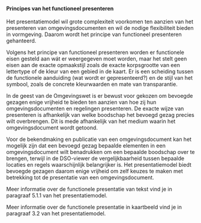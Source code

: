 ﻿#### Principes van het functioneel presenteren

Het presentatiemodel wil grote complexiteit voorkomen ten aanzien van het
presenteren van omgevingsdocumenten en wil de nodige flexibiliteit bieden in
vormgeving. Daarom wordt het principe van functioneel presenteren gehanteerd.

Volgens het principe van functioneel presenteren worden er functionele eisen
gesteld aan wát er weergegeven moet worden, maar het stelt geen eisen aan de
exacte opmaakstijl zoals de exacte korpsgrootte van een lettertype of de kleur
van een gebied in de kaart. Er is een scheiding tussen de functionele aanduiding
(wat wordt er gepresenteerd?) en de stijl van het symbool, zoals de concrete
kleurwaarden en mate van transparantie.

In de geest van de Omgevingswet is er bewust voor gekozen om bevoegde gezagen
enige vrijheid te bieden ten aanzien van hoe zij hun omgevingsdocumenten en
regelingen presenteren. De exacte wijze van presenteren is afhankelijk van welke
boodschap het bevoegd gezag precies wilt overbrengen. Dit is mede afhankelijk
van het medium waarin het omgevingsdocument wordt getoond.

Voor de bekendmaking en publicatie van een omgevingsdocument kan het mogelijk
zijn dat een bevoegd gezag bepaalde elementen in een omgevingsdocument wilt
benadrukken om een bepaalde boodschap over te brengen, terwijl in de DSO-viewer
de vergelijkbaarheid tussen bepaalde locaties en regels waarschijnlijk
belangrijker is. Het presentatiemodel biedt bevoegde gezagen daarom enige
vrijheid om zelf keuzes te maken met betrekking tot de presentatie van een
omgevingsdocument.

Meer informatie over de functionele presentatie van tekst vind je in paragraaf
5.1.1 van het presentatiemodel.

Meer informatie over de functionele presentatie in kaartbeeld vind je in
paragraaf 3.2 van het presentatiemodel.